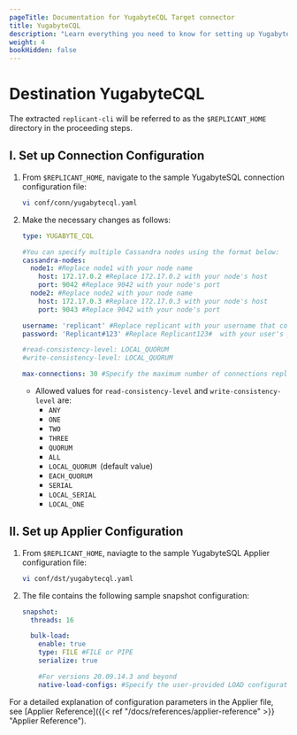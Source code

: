 ```yaml
---
pageTitle: Documentation for YugabyteCQL Target connector
title: YugabyteCQL
description: "Learn everything you need to know for setting up YugabyteCQL as data Target for your data pipelines using Arcion Yugabyte connector."
weight: 4
bookHidden: false
---
```

# Destination YugabyteCQL

The extracted `replicant-cli` will be referred to as the `$REPLICANT_HOME` directory in the proceeding steps.

## I. Set up Connection Configuration

1. From `$REPLICANT_HOME`, navigate to the sample YugabyteSQL connection configuration file:
    ```BASH
    vi conf/conn/yugabytecql.yaml
    ```
2. Make the necessary changes as follows:
    ```YAML
    type: YUGABYTE_CQL

    #You can specify multiple Cassandra nodes using the format below:
    cassandra-nodes:
      node1: #Replace node1 with your node name
        host: 172.17.0.2 #Replace 172.17.0.2 with your node's host
        port: 9042 #Replace 9042 with your node's port
      node2: #Replace node2 with your node name
        host: 172.17.0.3 #Replace 172.17.0.3 with your node's host
        port: 9043 #Replace 9042 with your node's port    

    username: 'replicant' #Replace replicant with your username that connects to your Cassandra server
    password: 'Replicant#123' #Replace Replicant123#  with your user's password

    #read-consistency-level: LOCAL_QUORUM  
    #write-consistency-level: LOCAL_QUORUM

    max-connections: 30 #Specify the maximum number of connections replicant can open in YugabyteCQL
    ```
      - Allowed values for `read-consistency-level` and `write-consistency-level` are: 
        - `ANY`
        - `ONE`
        - `TWO`
        - `THREE`
        - `QUORUM`
        - `ALL`
        - `LOCAL_QUORUM `(default value)
        - `EACH_QUORUM`
        - `SERIAL`
        - `LOCAL_SERIAL`
        - `LOCAL_ONE`

## II. Set up Applier Configuration

1. From `$REPLICANT_HOME`, naviagte to the sample YugabyteSQL Applier configuration file:
    ```BASH
    vi conf/dst/yugabytecql.yaml
    ```
2. The file contains the following sample snapshot configuration:

    ```YAML
    snapshot:
      threads: 16

      bulk-load:
        enable: true
        type: FILE #FILE or PIPE
        serialize: true

        #For versions 20.09.14.3 and beyond
        native-load-configs: #Specify the user-provided LOAD configuration string which will be appended to the s3 specific LOAD SQL command
    ```

For a detailed explanation of configuration parameters in the Applier file, see [Applier Reference]({{< ref "/docs/references/applier-reference" >}} "Applier Reference").
